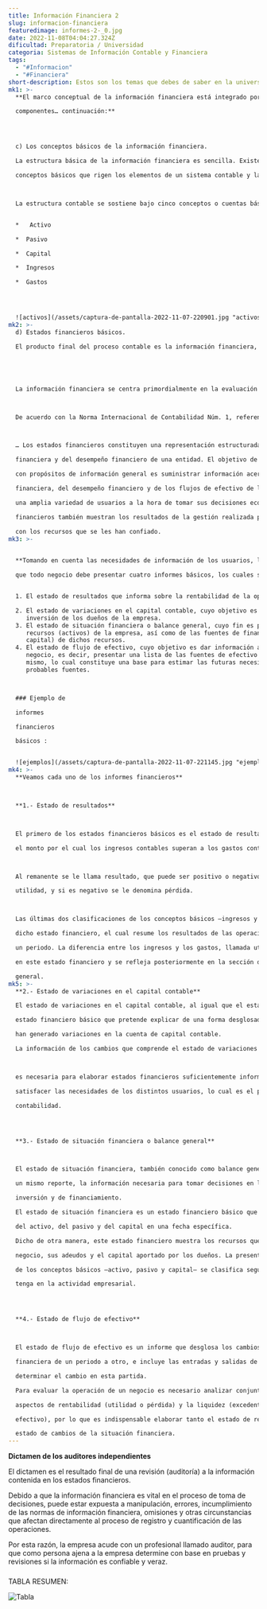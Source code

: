 ```yaml
---
title: Información Financiera 2
slug: informacion-financiera
featuredimage: informes-2-_0.jpg
date: 2022-11-08T04:04:27.324Z
dificultad: Preparatoria / Universidad
categoria: Sistemas de Información Contable y Financiera
tags:
  - "#Informacion"
  - "#Financiera"
short-description: E﻿stos son los temas que debes de saber en la universidad
mk1: >-
  **El marco conceptual de la información financiera está integrado por cuatro

  componentes… continuación:** 




  c) Los conceptos básicos de la información financiera.

  La estructura básica de la información financiera es sencilla. Existen varios

  conceptos básicos que rigen los elementos de un sistema contable y la forma en que se relacionan entre sí.



  La estructura contable se sostiene bajo cinco conceptos o cuentas básicas:


  *   Activo

  *  Pasivo

  *  Capital

  *  Ingresos

  *  Gastos




  ![activos](/assets/captura-de-pantalla-2022-11-07-220901.jpg "activos")
mk2: >-
  d) Estados financieros básicos.

  El producto final del proceso contable es la información financiera, elemento imprescindible para que los diversos usuarios puedan tomar decisiones.





  La información financiera se centra primordialmente en la evaluación de la situación financiera, de la rentabilidad y de la liquidez.



  De acuerdo con la Norma Internacional de Contabilidad Núm. 1, referente a la Presentación de los estados financieros



  … Los estados financieros constituyen una representación estructurada de la situación

  financiera y del desempeño financiero de una entidad. El objetivo de los estados financieros

  con propósitos de información general es suministrar información acerca de la situación

  financiera, del desempeño financiero y de los flujos de efectivo de la entidad, que sea útil a

  una amplia variedad de usuarios a la hora de tomar sus decisiones económicas. Los estados

  financieros también muestran los resultados de la gestión realizada por los administradores

  con los recursos que se les han confiado.
mk3: >-
  

  **Tomando en cuenta las necesidades de información de los usuarios, la contabilidad considera

  que todo negocio debe presentar cuatro informes básicos, los cuales son:**


  1. El estado de resultados que informa sobre la rentabilidad de la operación.

  2. El estado de variaciones en el capital contable, cuyo objetivo es mostrar los cambios en la
     inversión de los dueños de la empresa.
  3. El estado de situación financiera o balance general, cuyo fin es presentar una relación de
     recursos (activos) de la empresa, así como de las fuentes de financiamiento (pasivo y
     capital) de dichos recursos.
  4. El estado de flujo de efectivo, cuyo objetivo es dar información acerca de la liquidez del
     negocio, es decir, presentar una lista de las fuentes de efectivo y de los desembolsos del
     mismo, lo cual constituye una base para estimar las futuras necesidades de efectivo y sus
     probables fuentes.



  ### Ejemplo de

  informes

  financieros

  básicos :


  ![ejemplos](/assets/captura-de-pantalla-2022-11-07-221145.jpg "ejemplos")
mk4: >-
  **Veamos cada uno de los informes financieros**



  **1.- Estado de resultados**



  El primero de los estados financieros básicos es el estado de resultados. Este trata de determinar

  el monto por el cual los ingresos contables superan a los gastos contables.



  Al remanente se le llama resultado, que puede ser positivo o negativo. Si es positivo se le llama

  utilidad, y si es negativo se le denomina pérdida.



  Las últimas dos clasificaciones de los conceptos básicos —ingresos y gastos— se encuentran en

  dicho estado financiero, el cual resume los resultados de las operaciones de la compañía durante

  un periodo. La diferencia entre los ingresos y los gastos, llamada utilidad o pérdida, se determina

  en este estado financiero y se refleja posteriormente en la sección de capital dentro del balance

  general.
mk5: >-
  **2.- Estado de variaciones en el capital contable**

  El estado de variaciones en el capital contable, al igual que el estado de resultados, es un

  estado financiero básico que pretende explicar de una forma desglosada, las cuentas que

  han generado variaciones en la cuenta de capital contable.

  La información de los cambios que comprende el estado de variaciones del capital contable



  es necesaria para elaborar estados financieros suficientemente informativos, con el fin de

  satisfacer las necesidades de los distintos usuarios, lo cual es el propósito básico de la

  contabilidad.




  **3.- Estado de situación financiera o balance general**



  El estado de situación financiera, también conocido como balance general, presenta, en

  un mismo reporte, la información necesaria para tomar decisiones en las áreas de

  inversión y de financiamiento.

  El estado de situación financiera es un estado financiero básico que muestra los montos

  del activo, del pasivo y del capital en una fecha específica.

  Dicho de otra manera, este estado financiero muestra los recursos que posee el

  negocio, sus adeudos y el capital aportado por los dueños. La presentación de cada uno

  de los conceptos básicos —activo, pasivo y capital— se clasifica según la función que

  tenga en la actividad empresarial.




  **4.- Estado de flujo de efectivo**



  El estado de flujo de efectivo es un informe que desglosa los cambios en la situación

  financiera de un periodo a otro, e incluye las entradas y salidas de efectivo para

  determinar el cambio en esta partida.

  Para evaluar la operación de un negocio es necesario analizar conjuntamente los

  aspectos de rentabilidad (utilidad o pérdida) y la liquidez (excedente o faltante de

  efectivo), por lo que es indispensable elaborar tanto el estado de resultados como el

  estado de cambios de la situación financiera.
---
```

**Dictamen de los auditores independientes**


El dictamen es el resultado final de una revisión (auditoría) a la información contenida en
los estados financieros.


Debido a que la información financiera es vital en el proceso de toma de decisiones, puede
estar expuesta a manipulación, errores, incumplimiento de las normas de información
financiera, omisiones y otras circunstancias que afectan directamente al proceso de
registro y cuantificación de las operaciones.


Por esta razón, la empresa acude con un profesional llamado auditor, para que como
persona ajena a la empresa determine con base en pruebas y revisiones si la información
es confiable y veraz.

### 

TABLA 
RESUMEN:

![Tabla ](/assets/captura-de-pantalla-2022-11-07-221436.jpg "Tabla")